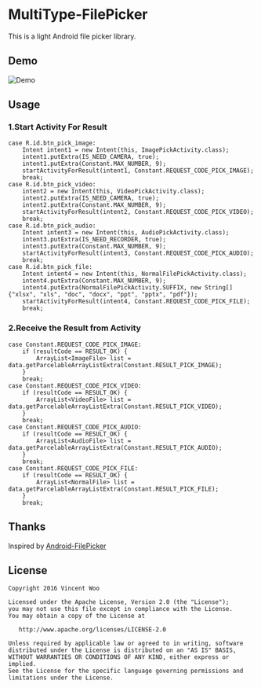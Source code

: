 # MultiType-FilePicker
This is a light Android file picker library.

## Demo
![Demo](/pic/pick_img.gif)

## Usage
### 1.Start Activity For Result
    case R.id.btn_pick_image:
		Intent intent1 = new Intent(this, ImagePickActivity.class);
		intent1.putExtra(IS_NEED_CAMERA, true);
		intent1.putExtra(Constant.MAX_NUMBER, 9);
		startActivityForResult(intent1, Constant.REQUEST_CODE_PICK_IMAGE);
		break;
	case R.id.btn_pick_video:
		intent2 = new Intent(this, VideoPickActivity.class);
		intent2.putExtra(IS_NEED_CAMERA, true);
		intent2.putExtra(Constant.MAX_NUMBER, 9);
		startActivityForResult(intent2, Constant.REQUEST_CODE_PICK_VIDEO);
		break;
	case R.id.btn_pick_audio:
		Intent intent3 = new Intent(this, AudioPickActivity.class);
		intent3.putExtra(IS_NEED_RECORDER, true);
		intent3.putExtra(Constant.MAX_NUMBER, 9);
		startActivityForResult(intent3, Constant.REQUEST_CODE_PICK_AUDIO);
		break;
	case R.id.btn_pick_file:
		Intent intent4 = new Intent(this, NormalFilePickActivity.class);
		intent4.putExtra(Constant.MAX_NUMBER, 9);
		intent4.putExtra(NormalFilePickActivity.SUFFIX, new String[] {"xlsx", "xls", "doc", "docx", "ppt", "pptx", "pdf"});
		startActivityForResult(intent4, Constant.REQUEST_CODE_PICK_FILE);
		break;
		
### 2.Receive the Result from Activity
    case Constant.REQUEST_CODE_PICK_IMAGE:
		if (resultCode == RESULT_OK) {
            ArrayList<ImageFile> list = data.getParcelableArrayListExtra(Constant.RESULT_PICK_IMAGE);
        }
        break;
	case Constant.REQUEST_CODE_PICK_VIDEO:
		if (resultCode == RESULT_OK) {
            ArrayList<VideoFile> list = data.getParcelableArrayListExtra(Constant.RESULT_PICK_VIDEO);
        }
        break;
    case Constant.REQUEST_CODE_PICK_AUDIO:
		if (resultCode == RESULT_OK) {
            ArrayList<AudioFile> list = data.getParcelableArrayListExtra(Constant.RESULT_PICK_AUDIO);
        }
        break;
	case Constant.REQUEST_CODE_PICK_FILE:
		if (resultCode == RESULT_OK) {
            ArrayList<NormalFile> list = data.getParcelableArrayListExtra(Constant.RESULT_PICK_FILE);
        }
        break;

## Thanks
Inspired by [Android-FilePicker](https://github.com/DroidNinja/Android-FilePicker)

## License
```
Copyright 2016 Vincent Woo

Licensed under the Apache License, Version 2.0 (the "License");
you may not use this file except in compliance with the License.
You may obtain a copy of the License at

   http://www.apache.org/licenses/LICENSE-2.0

Unless required by applicable law or agreed to in writing, software
distributed under the License is distributed on an "AS IS" BASIS,
WITHOUT WARRANTIES OR CONDITIONS OF ANY KIND, either express or implied.
See the License for the specific language governing permissions and
limitations under the License.
```
